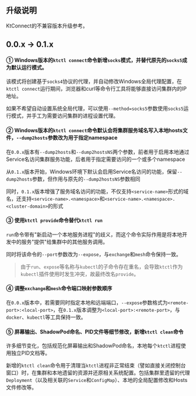 升级说明
---

KtConnect的不兼容版本升级参考。

## 0.0.x -> 0.1.x

#### ① Windows版本的`ktctl connect`命令新增`socks`模式，并替代原先的`socks5`成为默认运行模式。

该模式将创建基于`socks4`协议的代理，并自动修改Windows全局代理配置，在`ktctl connect`运行期间，浏览器和curl等命令行工具将能够直接访问集群内的IP地址。

如果不希望自动设置系统全局代理，可以使用`--method=socks5`参数使用`socks5`运行模式，并手工为需要访问集群的进程设置代理。

#### ② Windows版本的`ktctl connect`命令默认会将集群服务域名写入本地hosts文件，`--dump2hosts`参数改为用于指定namespace

在`0.0.x`版本有`--dump2hosts`和`--dump2hostsNS`两个参数，前者用于启用本地通过Service名访问集群服务功能，后者用于指定需要访问的一个或多个namespace

从`0.1.x`版本开始，Windows环境下默认会启用Service名访问的功能，保留`--dump2hosts`参数，但作用与原先的`--dump2hostsNS`参数相同

同时，`0.1.x`版本增强了服务域名访问的功能，不仅支持`<service-name>`形式的域名，还支持`<service-name>.<namespace>`和`<service-name>.<namespace>.<cluster-domain>`的形式

#### ③ 使用`ktctl provide`命令替代`ktctl run`

`run`命令带有"新启动一个本地服务进程"的歧义，而这个命令实际作用是将本地开发中的服务"提供"给集群中的其他服务调用。

同时将该命令的`--port`参数改为`--expose`，与`exchange`和`mesh`命令保持一致。

> 由于`run`、`expose`等名称与`kubectl`的子命令存在重名，会导致`ktctl`作为`kubectl`插件使用时发生冲突，故最终改名`provide`。

#### ④ 调整`exchange`和`mesh`命令端口映射参数顺序

在`0.0.x`版本中，若需要同时指定本地和远端端口，`--expose`参数格式为`<remote-port>:<local-port>`，在`0.1.x`版本调整为`<local-port>:<remote-port>`，与`docker`、`kubectl`等工具保持一致。

#### ⑤ 屏幕输出、ShadowPod命名、PID文件等细节修改，新增`ktctl clean`命令

许多细节变化，包括规范化屏幕输出和ShadowPod命名，本地每个`ktctl`进程使用独立PID文档等。

新增的`ktctl clean`命令用于清理当`ktctl`进程非正常结束（譬如直接关闭控制台窗口）时，在集群和本地遗留的资源并还原相关系统配置。包括集群里遗留的代理`Deployment`（以及相关联的`Service`和`ConfigMap`）、本地的全局配置修改和Hosts文件修改等。
